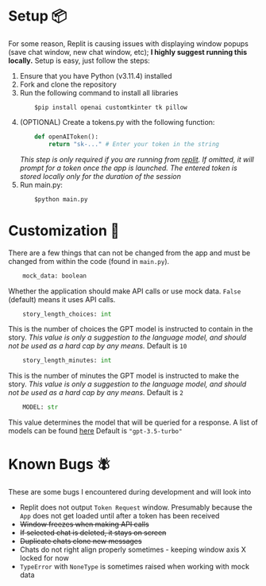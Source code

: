 # Setup 📦
For some reason, Replit is causing issues with displaying window popups (save chat window, new chat window, etc); **I highly suggest running this locally.** Setup is easy, just follow the steps:
1. Ensure that you have Python (v3.11.4) installed
2. Fork and clone the repository
3. Run the following command to install all libraries
    ```
        $pip install openai customtkinter tk pillow
    ```
4. (OPTIONAL) Create a tokens.py with the following function:
    ```python
        def openAIToken():
            return "sk-..." # Enter your token in the string
    ```
    *This step is only required if you are running from [replit](https://www.replit.com/). If omitted, it will prompt for a token once the app is launched. The entered token is stored locally only for the duration of the session*
5. Run main.py:
    ```
        $python main.py
    ```

# Customization 🎨
There are a few things that can not be changed from the app and must be changed from within the code (found in `main.py`).
```py
    mock_data: boolean
```
Whether the application should make API calls or use mock data. 
`False` (default) means it uses API calls.

```py
    story_length_choices: int
```
This is the number of choices the GPT model is instructed to contain in the story.
*This value is only a suggestion to the language model, and should not be used as a hard cap by any means.*
Default is `10`

```py
    story_length_minutes: int
```
This is the number of minutes the GPT model is instructed to make the story.
*This value is only a suggestion to the language model, and should not be used as a hard cap by any means.*
Default is `2`

```py
    MODEL: str
```
This value determines the model that will be queried for a response. A list of models can be found [here](https://platform.openai.com/docs/models/overview/)
Default is `"gpt-3.5-turbo"`

# Known Bugs 🪰
These are some bugs I encountered during development and will look into
- Replit does not output `Token Request` window. Presumably because the `App` does not get loaded until after a token has been received
- ~~Window freezes when making API calls~~
- ~~If selected chat is deleted, it stays on screen~~
- ~~Duplicate chats clone new messages~~
- Chats do not right align properly sometimes - keeping window axis X locked for now
- `TypeError` with `NoneType` is sometimes raised when working with mock data
